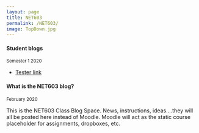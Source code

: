 ```yaml
---
layout: page
title: NET603
permalink: /NET603/
image: TopDown.jpg
---
```


#### Student blogs
<small> Semester 1 2020</small>

* [Tester link](https://nmitresearchmethods.wordpress.com/)

#### What is the NET603 blog?
<small>February 2020</small>

This is the NET603 Class Blog Space. News, instructions, ideas....they will all be posted here instead of Moodle. Moodle will act as the static course placeholder for assignments, dropboxes, etc.